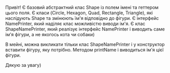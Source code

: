 Привіт! 
Є базовий абстрактний клас Shape із полем імені та геттером цього поля. 
Є класи (Circle, Hexagon, Quad, Rectangle, Triangle), які наслідують Shape та змінюють їм'я відповідно до фігури. 
Є інтерфейс NamePrinter, який наділяє клас можливістю виводи ім'я. 
Є клас ShapeNamePrinter, який реалізує інтерфейс NamePrinter і виводить саме ім'я фігури, а не якогось кота чи собаки)

В мейні, можна викликати тільки клас ShapeNamePrinter і у конструктор вставити фігуру, яку потрібно. 
Методом printName і виводиться ім'я цієї фігури.

Дякую за увагу)
